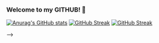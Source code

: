 ### Welcome to my GITHUB! 👋

[![Anurag's GitHub stats](https://github-readme-stats.vercel.app/api?username=arhmAli)](https://github.com/anuraghazra/github-readme-stats)
[![GitHub Streak](https://streak-stats.demolab.com/?user=arhmAli)](https://git.io/streak-stats)
[![GitHub Streak](https://streak-stats.demolab.com/?user=DenverCoder1&theme=highcontrast)](https://git.io/streak-stats)
<!--
**arhmAli/arhmAli** is a ✨ _special_ ✨ repository because its `README.md` (this file) appears on your GitHub profile.

<!-- 
- 🔭 I’m currently working on ...
- 🌱 I’m currently learning ...
- 👯 I’m looking to collaborate on ...
- 🤔 I’m looking for help with ...
- 💬 Ask me about ...
- 📫 How to reach me: ...
- 😄 Pronouns: ...
- ⚡ Fun fact: ... -->
-->
